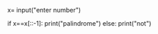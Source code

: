 x= input("enter number")

if x==x[::-1]:
    print("palindrome")
else:
    print("not")
    
        
